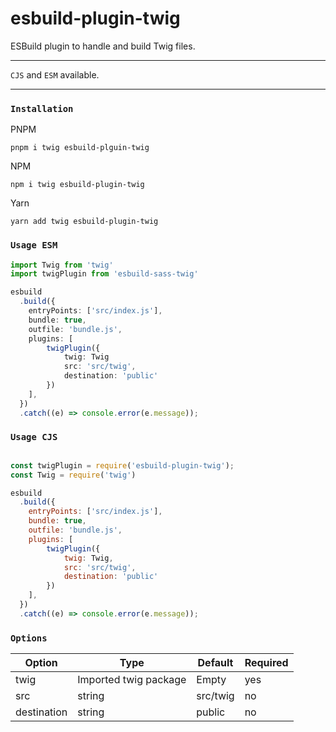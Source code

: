 # esbuild-plugin-twig

ESBuild plugin to handle and build Twig files.

---

`CJS` and `ESM` available.

---

### `Installation`

PNPM

```
pnpm i twig esbuild-plguin-twig
```

NPM

```
npm i twig esbuild-plugin-twig
```

Yarn

```
yarn add twig esbuild-plugin-twig
```

### `Usage ESM`

```TypeScript
import Twig from 'twig'
import twigPlugin from 'esbuild-sass-twig'

esbuild
  .build({
    entryPoints: ['src/index.js'],
    bundle: true,
    outfile: 'bundle.js',
    plugins: [
        twigPlugin({
            twig: Twig
            src: 'src/twig',
            destination: 'public'
        })
    ],
  })
  .catch((e) => console.error(e.message));
```

### `Usage CJS`

```JavaScript

const twigPlugin = require('esbuild-plugin-twig');
const Twig = require('twig')

esbuild
  .build({
    entryPoints: ['src/index.js'],
    bundle: true,
    outfile: 'bundle.js',
    plugins: [
        twigPlugin({
            twig: Twig,
            src: 'src/twig',
            destination: 'public'
        })
    ],
  })
  .catch((e) => console.error(e.message));
```


### `Options`

| Option        | Type                  | Default       | Required |
| ------------- | --------------------- | ------------- | -------- |
| twig          | Imported twig package | Empty         | yes      |
| src           | string                | src/twig      | no       |
| destination   | string                | public        | no       |
